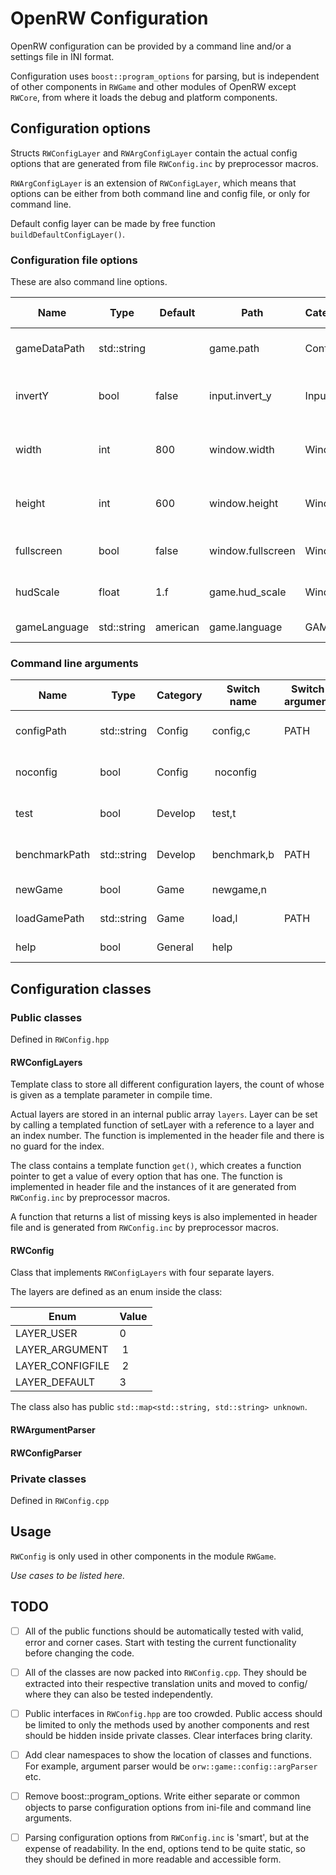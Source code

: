 # OpenRW Configuration

OpenRW configuration can be provided by a command line and/or a settings file
in INI format.

Configuration uses `boost::program_options` for parsing, but is independent of
other components in `RWGame` and other modules of OpenRW except `RWCore`, from
where it loads the debug and platform components.

## Configuration options

Structs `RWConfigLayer` and `RWArgConfigLayer` contain the actual config
options that are generated from file `RWConfig.inc` by preprocessor macros.

`RWArgConfigLayer` is an extension of `RWConfigLayer`, which means that options
can be either from both command line and config file, or only for command
line.

Default config layer can be made by free function `buildDefaultConfigLayer()`.

### Configuration file options

These are also command line options.

| Name | Type | Default | Path | Category | Switch name | Switch argument | Desc |
|------|------|---------|------|----------|----------|---------------|------|
gameDataPath | std::string | | game.path | Config | gamedata | PATH | Path of game data
invertY | bool | false | input.invert_y | Input | invert_y |  | Invert the y-axis of the mouse
width | int | 800 | window.width | Window | width,w | WIDTH | Game resolution width in pixels
height | int | 600 | window.height | Window | height,h | HEIGHT | Game resolution height in pixels
fullscreen | bool | false | window.fullscreen | Window | fullscreen,f | | Enable fullscreen mode
hudScale | float | 1.f | game.hud_scale | Window | hud_scale | FACTOR | Scaling factor of the HUD
gameLanguage | std::string | american | game.language | GAME | language | LANGUAGE | Game Language


### Command line arguments

| Name | Type | Category | Switch name | Switch argument | Desc |
|------|------|----------|----------|---------------|------|
configPath | std::string | Config | config,c  | PATH | Path of configuration file
noconfig | bool | Config | noconfig  | | Don't load configuration file
test | bool | Develop | test,t | | Start a new game in a test location
benchmarkPath | std::string | Develop | benchmark,b | PATH | Run benchmark from file
newGame | bool | Game | newgame,n | | Start a new game
loadGamePath | std::string | Game | load,l | PATH | Load save file
help | bool | General | help | | Show help message

## Configuration classes

### Public classes

Defined in `RWConfig.hpp`

#### RWConfigLayers

Template class to store all different configuration layers, the count of whose
is given as a template parameter in compile time.

Actual layers are stored in an internal public array `layers`. Layer can
be set by calling a templated function of setLayer with a reference to a layer
and an index number. The function is implemented in the header file and there
is no guard for the index.

The class contains a template function `get()`, which creates a function
pointer to get a value of every option that has one. The function is
implemented in header file and the instances of it are generated from
`RWConfig.inc` by preprocessor macros.

A function that returns a list of missing keys is also implemented in header
file and is generated from `RWConfig.inc` by preprocessor macros.

#### RWConfig

Class that implements `RWConfigLayers` with four separate layers. 

The layers are defined as an enum inside the class:

| Enum | Value |
|------|-------|
LAYER_USER | 0
LAYER_ARGUMENT | 1
LAYER_CONFIGFILE | 2
LAYER_DEFAULT | 3

The class also has public `std::map<std::string, std::string> unknown`.

#### RWArgumentParser

#### RWConfigParser

### Private classes

Defined in `RWConfig.cpp`

## Usage

`RWConfig` is only used in other components in the module `RWGame`.

_Use cases to be listed here._

## TODO

- [ ] All of the public functions should be automatically tested with valid, error
and corner cases. Start with testing the current functionality before changing
the code.

- [ ] All of the classes are now packed into `RWConfig.cpp`. They should be
extracted into their respective translation units and moved to config/ where
they can also be tested independently.

- [ ] Public interfaces in `RWConfig.hpp` are too crowded. Public access should
be limited to only the methods used by another components and rest should be
hidden inside private classes. Clear interfaces bring clarity.

- [ ] Add clear namespaces to show the location of classes and functions. For
example, argument parser would be `orw::game::config::argParser` etc.

- [ ] Remove boost::program_options. Write either separate or common objects to
parse configuration options from ini-file and command line arguments.

- [ ] Parsing configuration options from `RWConfig.inc` is 'smart', but at the
expense of readability. In the end, options tend to be quite static, so they
should be defined in more readable and accessible form.
